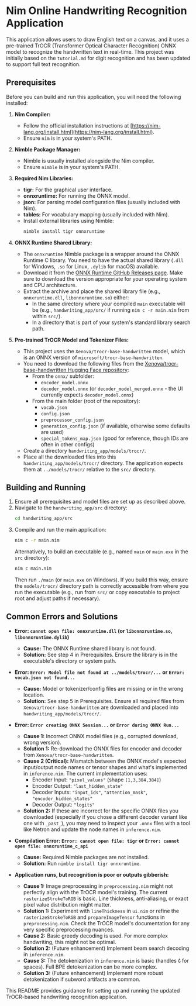 # Nim Online Handwriting Recognition Application

This application allows users to draw English text on a canvas, and it uses a pre-trained TrOCR (Transformer Optical Character Recognition) ONNX model to recognize the handwritten text in real-time. This project was initially based on the `tutorial.md` for digit recognition and has been updated to support full text recognition.

## Prerequisites

Before you can build and run this application, you will need the following installed:

1.  **Nim Compiler:**
    *   Follow the official installation instructions at [https://nim-lang.org/install.html](https://nim-lang.org/install.html).
    *   Ensure `nim` is in your system's PATH.

2.  **Nimble Package Manager:**
    *   Nimble is usually installed alongside the Nim compiler.
    *   Ensure `nimble` is in your system's PATH.

3.  **Required Nim Libraries:**
    *   **tigr:** For the graphical user interface.
    *   **onnxruntime:** For running the ONNX model.
    *   **json:** For parsing model configuration files (usually included with Nim).
    *   **tables:** For vocabulary mapping (usually included with Nim).
    *   Install external libraries using Nimble:
        ```bash
        nimble install tigr onnxruntime
        ```

4.  **ONNX Runtime Shared Library:**
    *   The `onnxruntime` Nimble package is a wrapper around the ONNX Runtime C library. You need to have the actual shared library (`.dll` for Windows, `.so` for Linux, `.dylib` for macOS) available.
    *   Download it from the [ONNX Runtime GitHub Releases page](https://github.com/microsoft/onnxruntime/releases). Make sure to download the version appropriate for your operating system and CPU architecture.
    *   Extract the archive and place the shared library file (e.g., `onnxruntime.dll`, `libonnxruntime.so`) either:
        *   In the same directory where your compiled `main` executable will be (e.g., `handwriting_app/src/` if running `nim c -r main.nim` from within `src/`).
        *   In a directory that is part of your system's standard library search path.

5.  **Pre-trained TrOCR Model and Tokenizer Files:**
    *   This project uses the `Xenova/trocr-base-handwritten` model, which is an ONNX version of `microsoft/trocr-base-handwritten`.
    *   You need to download the following files from the [Xenova/trocr-base-handwritten Hugging Face repository](https://huggingface.co/Xenova/trocr-base-handwritten/tree/main):
        *   From the `onnx/` subfolder:
            *   `encoder_model.onnx`
            *   `decoder_model.onnx` (or `decoder_model_merged.onnx` - the UI currently expects `decoder_model.onnx`)
        *   From the main folder (root of the repository):
            *   `vocab.json`
            *   `config.json`
            *   `preprocessor_config.json`
            *   `generation_config.json` (if available, otherwise some defaults are used)
            *   `special_tokens_map.json` (good for reference, though IDs are often in other configs)
    *   Create a directory `handwriting_app/models/trocr/`.
    *   Place all the downloaded files into this `handwriting_app/models/trocr/` directory. The application expects them at `../models/trocr/` relative to the `src/` directory.

## Building and Running

1.  Ensure all prerequisites and model files are set up as described above.
2.  Navigate to the `handwriting_app/src` directory:
    ```bash
    cd handwriting_app/src
    ```
3.  Compile and run the main application:
    ```bash
    nim c -r main.nim
    ```
    Alternatively, to build an executable (e.g., named `main` or `main.exe` in the `src` directory):
    ```bash
    nim c main.nim
    ```
    Then run `./main` (or `main.exe` on Windows). If you build this way, ensure the `models/trocr/` directory path is correctly accessible from where you run the executable (e.g., run from `src/` or copy executable to project root and adjust paths if necessary).

## Common Errors and Solutions

*   **Error: `cannot open file: onnxruntime.dll` (or `libonnxruntime.so`, `libonnxruntime.dylib`)**
    *   **Cause:** The ONNX Runtime shared library is not found.
    *   **Solution:** See step 4 in Prerequisites. Ensure the library is in the executable's directory or system path.

*   **Error: `Error: Model file not found at ../models/trocr/...` or `Error: vocab.json not found...`**
    *   **Cause:** Model or tokenizer/config files are missing or in the wrong location.
    *   **Solution:** See step 5 in Prerequisites. Ensure all required files from `Xenova/trocr-base-handwritten` are downloaded and placed into `handwriting_app/models/trocr/`.

*   **Error: `Error creating ONNX Session...` or `Error during ONNX Run...`**
    *   **Cause 1:** Incorrect ONNX model files (e.g., corrupted download, wrong version).
    *   **Solution 1:** Re-download the ONNX files for encoder and decoder from `Xenova/trocr-base-handwritten`.
    *   **Cause 2 (Critical):** Mismatch between the ONNX model's expected input/output node names or tensor shapes and what's implemented in `inference.nim`. The current implementation uses:
        *   Encoder Input: `"pixel_values"` (shape `[1,3,384,384]`)
        *   Encoder Output: `"last_hidden_state"`
        *   Decoder Inputs: `"input_ids"`, `"attention_mask"`, `"encoder_hidden_states"`
        *   Decoder Output: `"logits"`
    *   **Solution 2:** If these are incorrect for the specific ONNX files you downloaded (especially if you chose a different decoder variant like one with `_past_`), you may need to inspect your `.onnx` files with a tool like Netron and update the node names in `inference.nim`.

*   **Compilation Error: `Error: cannot open file: tigr` or `Error: cannot open file: onnxruntime_c_api`**
    *   **Cause:** Required Nimble packages are not installed.
    *   **Solution:** Run `nimble install tigr onnxruntime`.

*   **Application runs, but recognition is poor or outputs gibberish:**
    *   **Cause 1:** Image preprocessing in `preprocessing.nim` might not perfectly align with the TrOCR model's training. The current `rasterizeStrokeToRGB` is basic. Line thickness, anti-aliasing, or exact pixel value distribution might matter.
    *   **Solution 1:** Experiment with `lineThickness` in `ui.nim` or refine the `rasterizeStrokeToRGB` and `prepareImageTensor` functions in `preprocessing.nim`. Check the TrOCR model's documentation for any very specific preprocessing nuances.
    *   **Cause 2:** Basic greedy decoding is used. For more complex handwriting, this might not be optimal.
    *   **Solution 2:** (Future enhancement) Implement beam search decoding in `inference.nim`.
    *   **Cause 3:** The detokenization in `inference.nim` is basic (handles `Ġ` for spaces). Full BPE detokenization can be more complex.
    *   **Solution 3:** (Future enhancement) Implement more robust detokenization if subword artifacts are common.

This README provides guidance for setting up and running the updated TrOCR-based handwriting recognition application.
